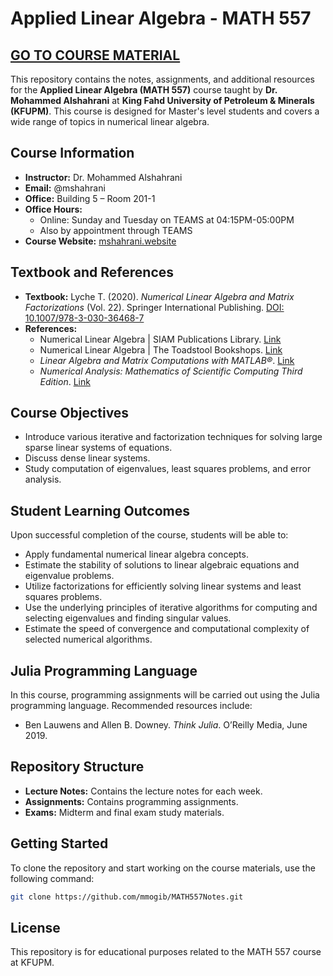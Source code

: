 # Applied Linear Algebra - MATH 557

## [GO TO COURSE MATERIAL](./docs/MATH557_NOTES.html)

This repository contains the notes, assignments, and additional resources for the **Applied Linear Algebra (MATH 557)** course taught by **Dr. Mohammed Alshahrani** at **King Fahd University of Petroleum & Minerals (KFUPM)**. This course is designed for Master's level students and covers a wide range of topics in numerical linear algebra.

## Course Information

- **Instructor:** Dr. Mohammed Alshahrani
- **Email:** @mshahrani
- **Office:** Building 5 – Room 201-1
- **Office Hours:**
  - Online: Sunday and Tuesday on TEAMS at 04:15PM-05:00PM
  - Also by appointment through TEAMS
- **Course Website:** [mshahrani.website](https://mshahrani.website/)

## Textbook and References

- **Textbook:** Lyche T. (2020). *Numerical Linear Algebra and Matrix Factorizations* (Vol. 22). Springer International Publishing. [DOI: 10.1007/978-3-030-36468-7](https://doi.org/10.1007/978-3-030-36468-7)
- **References:**
  - Numerical Linear Algebra | SIAM Publications Library. [Link](https://epubs.siam.org/doi/10.1137/1.9780898719574)
  - Numerical Linear Algebra | The Toadstool Bookshops. [Link](https://toadbooks.com/book/9789811224843)
  - *Linear Algebra and Matrix Computations with MATLAB®*. [Link](https://www.degruyter.com/document/doi/10.1515/9783110666991/html?lang=en)
  - *Numerical Analysis: Mathematics of Scientific Computing Third Edition*. [Link](https://bookstore.ams.org/amstext-2)

## Course Objectives

- Introduce various iterative and factorization techniques for solving large sparse linear systems of equations.
- Discuss dense linear systems.
- Study computation of eigenvalues, least squares problems, and error analysis.

## Student Learning Outcomes

Upon successful completion of the course, students will be able to:
- Apply fundamental numerical linear algebra concepts.
- Estimate the stability of solutions to linear algebraic equations and eigenvalue problems.
- Utilize factorizations for efficiently solving linear systems and least squares problems.
- Use the underlying principles of iterative algorithms for computing and selecting eigenvalues and finding singular values.
- Estimate the speed of convergence and computational complexity of selected numerical algorithms.


## Julia Programming Language

In this course, programming assignments will be carried out using the Julia programming language. Recommended resources include:

- Ben Lauwens and Allen B. Downey. *Think Julia*. O’Reilly Media, June 2019.

## Repository Structure

- **Lecture Notes:** Contains the lecture notes for each week.
- **Assignments:** Contains programming assignments.
- **Exams:** Midterm and final exam study materials.

## Getting Started

To clone the repository and start working on the course materials, use the following command:

```bash
git clone https://github.com/mmogib/MATH557Notes.git
```

## License

This repository is for educational purposes related to the MATH 557 course at KFUPM.

